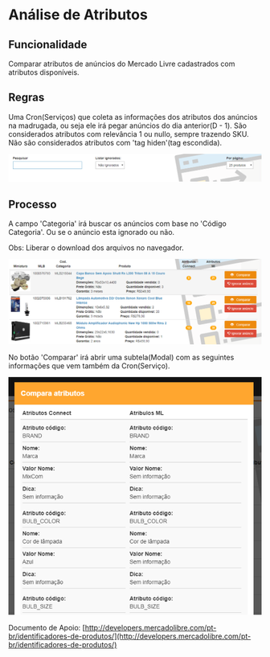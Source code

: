 # Análise de Atributos

## Funcionalidade

Comparar atributos de anúncios do Mercado Livre cadastrados com atributos disponíveis.

## Regras

Uma Cron\(Serviços\) que coleta as informações dos atributos dos anúncios na madrugada, ou seja ele irá pegar anúncios do dia anterior\(D - 1\). São considerados atributos com relevância 1 ou nullo, sempre trazendo SKU. Não são considerados atributos com 'tag hiden'\(tag escondida\).

![](../../.gitbook/assets/image%20%289%29.png)

## Processo

A campo 'Categoria' irá buscar os anúncios com base no 'Código Categoria'. Ou se o anúncio esta ignorado ou não.

Obs: Liberar o download dos arquivos no navegador.

![](../../.gitbook/assets/image%20%286%29.png)

No botão 'Comparar' irá abrir uma subtela\(Modal\) com as seguintes informações que vem também da Cron\(Serviço\).

![](../../.gitbook/assets/analise_de_atributos_2.png)

Documento de Apoio: [http://developers.mercadolibre.com/pt-br/identificadores-de-produtos/](http://developers.mercadolibre.com/pt-br/identificadores-de-produtos/)

